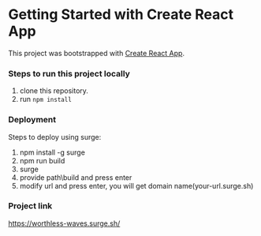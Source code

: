 # Getting Started with Create React App

This project was bootstrapped with [Create React App](https://github.com/facebook/create-react-app).

### Steps to run this project locally

1. clone this repository.
2. run `npm install`

### Deployment

Steps to deploy using surge:

1. npm install -g surge
2. npm run build
3. surge
4. provide path\build and press enter
5. modify url and press enter, you will get domain name(your-url.surge.sh)

### Project link

https://worthless-waves.surge.sh/
